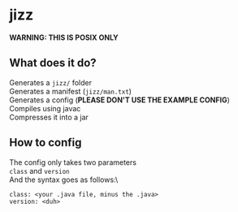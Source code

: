 # jizz
**WARNING: THIS IS POSIX ONLY**
## What does it do?
Generates a `jizz/` folder\
Generates a manifest (`jizz/man.txt`)\
Generates a config (**PLEASE DON'T USE THE EXAMPLE CONFIG**)\
Compiles using javac\
Compresses it into a jar
## How to config
The config only takes two parameters\
`class` and `version`\
And the syntax goes as follows:\
```
class: <your .java file, minus the .java>
version: <duh>
```
